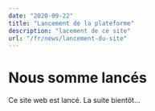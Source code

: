 ```yaml
---
date: "2020-09-22"
title: "Lancement de la plateforme"
description: "lacement de ce site"
url: "/fr/news/lancement-du-site"
---
```

# Nous somme lancés
Ce site web est lancé. La suite bientôt...